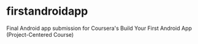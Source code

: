 # firstandroidapp
 Final Android app submission for Coursera's Build Your First Android App (Project-Centered Course)
